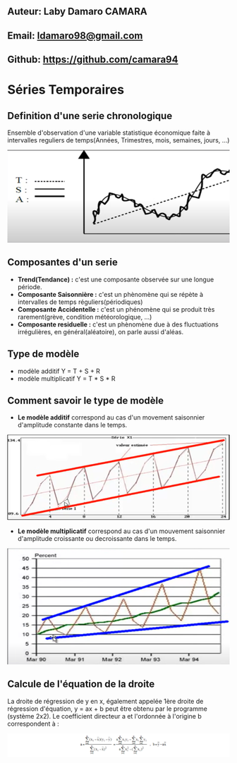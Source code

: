 

## Auteur: Laby Damaro CAMARA

## Email: ldamaro98@gmail.com

## Github: https://github.com/camara94



# Séries Temporaires

## Definition d'une serie chronologique
Ensemble d'observation d'une variable statistique économique faite
à intervalles reguliers de temps(Années, Trimestres, mois, semaines, jours, ...)

![image 1](images/1.png)

## Composantes d'un serie
* **Trend(Tendance) :** c'est une composante observée sur une longue période.
* **Composante Saisonnière :** c'est un phènomène qui se répète à intervalles de temps réguliers(périodiques)
* **Composante Accidentelle :** c'est un phénomène qui se produit très rarement(grève, condition météorologique, ...)
* **Composante residuelle :** c'est un phènomène due à des fluctuations irrégulières, en général(aléatoire), on parle aussi d'aléas.

## Type de modèle

* modèle additif Y = T + S + R
* modèle multiplicatif Y = T * S * R

## Comment savoir le type de modèle

* **Le modèle additif** correspond au cas d'un movement saisonnier d'amplitude constante dans le temps.
  

![image 2](images/2.png)

* **Le modèle multiplicatif** correspond au cas d'un mouvement saisonnier d'amplitude croissante ou decroissante dans le temps.

![image 3](images/3.png)

## Calcule de l'équation de la droite
La droite de régression de y en x, également appelée 1ère droite de régression d'équation, y = ax + b peut être obtenu par le programme (système 2x2). Le coefficient directeur a et l'ordonnée à l'origine b correspondent à :

![image 4](images/4.png)